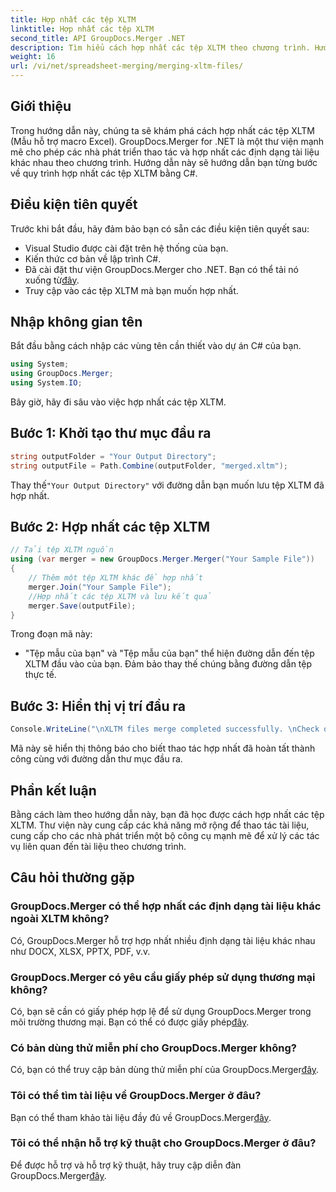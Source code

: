 ```yaml
---
title: Hợp nhất các tệp XLTM
linktitle: Hợp nhất các tệp XLTM
second_title: API GroupDocs.Merger .NET
description: Tìm hiểu cách hợp nhất các tệp XLTM theo chương trình. Hướng dẫn từng bước với các ví dụ về mã.
weight: 16
url: /vi/net/spreadsheet-merging/merging-xltm-files/
---
```

## Giới thiệu
Trong hướng dẫn này, chúng ta sẽ khám phá cách hợp nhất các tệp XLTM (Mẫu hỗ trợ macro Excel). GroupDocs.Merger for .NET là một thư viện mạnh mẽ cho phép các nhà phát triển thao tác và hợp nhất các định dạng tài liệu khác nhau theo chương trình. Hướng dẫn này sẽ hướng dẫn bạn từng bước về quy trình hợp nhất các tệp XLTM bằng C#.
## Điều kiện tiên quyết
Trước khi bắt đầu, hãy đảm bảo bạn có sẵn các điều kiện tiên quyết sau:
- Visual Studio được cài đặt trên hệ thống của bạn.
- Kiến thức cơ bản về lập trình C#.
-  Đã cài đặt thư viện GroupDocs.Merger cho .NET. Bạn có thể tải nó xuống từ[đây](https://releases.groupdocs.com/merger/net/).
- Truy cập vào các tệp XLTM mà bạn muốn hợp nhất.

## Nhập không gian tên
Bắt đầu bằng cách nhập các vùng tên cần thiết vào dự án C# của bạn.
```csharp
using System; 
using GroupDocs.Merger;
using System.IO;
```

Bây giờ, hãy đi sâu vào việc hợp nhất các tệp XLTM.
## Bước 1: Khởi tạo thư mục đầu ra
```csharp
string outputFolder = "Your Output Directory";
string outputFile = Path.Combine(outputFolder, "merged.xltm");
```
 Thay thế`"Your Output Directory"` với đường dẫn bạn muốn lưu tệp XLTM đã hợp nhất.
## Bước 2: Hợp nhất các tệp XLTM
```csharp
// Tải tệp XLTM nguồn
using (var merger = new GroupDocs.Merger.Merger("Your Sample File"))
{
    // Thêm một tệp XLTM khác để hợp nhất
    merger.Join("Your Sample File");
    //Hợp nhất các tệp XLTM và lưu kết quả
    merger.Save(outputFile);
}
```
Trong đoạn mã này:
- "Tệp mẫu của bạn" và "Tệp mẫu của bạn" thể hiện đường dẫn đến tệp XLTM đầu vào của bạn. Đảm bảo thay thế chúng bằng đường dẫn tệp thực tế.
## Bước 3: Hiển thị vị trí đầu ra
```csharp
Console.WriteLine("\nXLTM files merge completed successfully. \nCheck output in {0}", outputFolder);
```
Mã này sẽ hiển thị thông báo cho biết thao tác hợp nhất đã hoàn tất thành công cùng với đường dẫn thư mục đầu ra.

## Phần kết luận
Bằng cách làm theo hướng dẫn này, bạn đã học được cách hợp nhất các tệp XLTM. Thư viện này cung cấp các khả năng mở rộng để thao tác tài liệu, cung cấp cho các nhà phát triển một bộ công cụ mạnh mẽ để xử lý các tác vụ liên quan đến tài liệu theo chương trình.

## Câu hỏi thường gặp
### GroupDocs.Merger có thể hợp nhất các định dạng tài liệu khác ngoài XLTM không?
Có, GroupDocs.Merger hỗ trợ hợp nhất nhiều định dạng tài liệu khác nhau như DOCX, XLSX, PPTX, PDF, v.v.
### GroupDocs.Merger có yêu cầu giấy phép sử dụng thương mại không?
 Có, bạn sẽ cần có giấy phép hợp lệ để sử dụng GroupDocs.Merger trong môi trường thương mại. Bạn có thể có được giấy phép[đây](https://purchase.groupdocs.com/buy).
### Có bản dùng thử miễn phí cho GroupDocs.Merger không?
 Có, bạn có thể truy cập bản dùng thử miễn phí của GroupDocs.Merger[đây](https://releases.groupdocs.com/).
### Tôi có thể tìm tài liệu về GroupDocs.Merger ở đâu?
Bạn có thể tham khảo tài liệu đầy đủ về GroupDocs.Merger[đây](https://tutorials.groupdocs.com/merger/net/).
### Tôi có thể nhận hỗ trợ kỹ thuật cho GroupDocs.Merger ở đâu?
 Để được hỗ trợ và hỗ trợ kỹ thuật, hãy truy cập diễn đàn GroupDocs.Merger[đây](https://forum.groupdocs.com/c/merger/32).